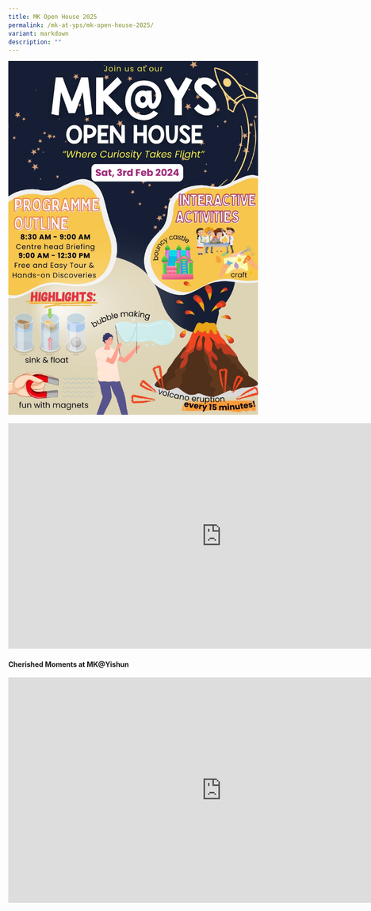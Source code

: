 ```yaml
---
title: MK Open House 2025
permalink: /mk-at-yps/mk-open-house-2025/
variant: markdown
description: ""
---
```

![](/images/Announcements/Mk/Open_House_Poster_2024.jpg)

<iframe allowfullscreen="true" height="455" width="860" frameborder="0" src="https://docs.google.com/presentation/d/e/2PACX-1vTRjvjT22_iBrOhQCE_8FNIjuY1Wvw-KTbiC5XWggmHWxAtK83zQ7fAOtL6NEs3hqAuhQx5E9k4nAtF/embed?start=true&amp;loop=true&amp;delayms=10000"></iframe>


#### **Cherished Moments at MK@Yishun**

<iframe height="455" width="860" allowfullscreen="true" frameborder="0" src="https://docs.google.com/presentation/d/e/2PACX-1vTuU3xOejeEcpEC-mL7tdYuY9AAzl_d4Y53hbxAuDlBZ8kP-Rywvpwm_UUYYIqg067blzuKvdhN_RDA/embed?start=true&amp;loop=true&amp;delayms=5000"></iframe>